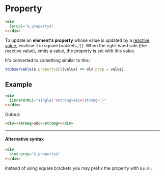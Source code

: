 # Property

```html
<div
  [prop]="$.property$"
></div>
```

To update an **element's property** whose value is updated by a [reactive value](/docs/documentation/syntax/reactive-value/), enclose it in square brackets, `[]`.
When the right-hand side (the reactive value), emits a value, the property is set with this value. 

It's converted to something similar to this:

```ts
toObservable($.property$)((value) => div.prop = value);
```


## Example

```html
<div
  [innerHTML]="single('<strong>abc</strong>')"
></div>
```

Output:

```html
<div><strong>abc</strong></div>
```

---

#### Alternative syntax

```html
<div
  bind-prop="$.property$"
></div>
```

Instead of using square brackets you may prefix the property with `bind-`.

